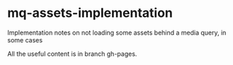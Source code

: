 mq-assets-implementation
========================

Implementation notes on not loading some assets behind a media query, in some cases

All the useful content is in branch gh-pages.
